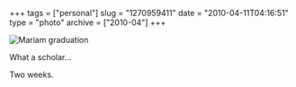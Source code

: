 +++
tags = ["personal"]
slug = "1270959411"
date = "2010-04-11T04:16:51"
type = "photo"
archive = ["2010-04"]
+++

![Mariam graduation][1]

What a scholar...

Two weeks.

[1]: http://36.media.tumblr.com/tumblr_l0ozs0nXe31qaxyu1o1_500.png
